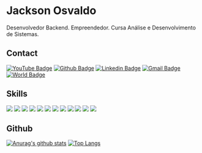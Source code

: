 # Jackson Osvaldo

Desenvolvedor Backend. Empreendedor. Cursa Análise e Desenvolvimento de Sistemas.


## Contact

[![YouTube Badge](https://img.shields.io/badge/-YouTube-red?style=flat-square&logo=youtube&logoColor=white)](https://www.youtube.com/jacksonosvaldo)
[![Github Badge](https://img.shields.io/badge/-Github-000?style=flat-square&logo=Github&logoColor=white)](https://github.com/JacksonOsvaldo)
[![Linkedin Badge](https://img.shields.io/badge/-LinkedIn-blue?style=flat-square&logo=Linkedin&logoColor=white)](https://www.linkedin.com/in/jackson-osvaldo)
[![Gmail Badge](https://img.shields.io/badge/-Gmail-c14438?style=flat-square&logo=Gmail&logoColor=white)](mailto:jacksonenazus@gmail.com)
[![World Badge](https://img.shields.io/badge/-Blog-yellow?style=flat-square&logo=python&logoColor=white)](https://jacksonosvaldo.github.io/)


## Skills
![](https://img.shields.io/badge/‎-Linux-E95420?logo=linux&logoColor=white&style=plastic)
![](https://img.shields.io/badge/‎-Python-F7DF1E?logo=python&logoColor=white&style=plastic)
![](https://img.shields.io/badge/‎-Django-0C4B33?logo=django&logoColor=white&style=plastic)
![](https://img.shields.io/badge/‎-HTML-CC342D?logo=html5&logoColor=white&style=plastic)
![](https://img.shields.io/badge/‎-CSS-1572B6?logo=css3&logoColor=white&style=plastic)
![](https://img.shields.io/badge/‎-JavaScript-F7DF1E?logo=javascript&logoColor=white&style=plastic)
![](https://img.shields.io/badge/‎-PostgreSQL-336791?logo=postgresql&logoColor=white&style=plastic)
![](https://img.shields.io/badge/‎-NGINX-339933?logo=nginx&logoColor=white&style=plastic)
![](https://img.shields.io/badge/‎-AWS-f79400?logo=amazon&logoColor=white&style=plastic)
![](https://img.shields.io/badge/‎-Git-F05032?logo=git&logoColor=white&style=plastic)
![](https://img.shields.io/badge/‎-GitHub-181717?logo=github&logoColor=white&style=plastic)
![](https://img.shields.io/badge/‎-VS%20Code-007ACC?logo=visual-studio-code&logoColor=white&style=plastic)


## Github
[![Anurag's github stats](https://github-readme-stats.vercel.app/api?username=JacksonOsvaldo&hide=issues&show_icons=true&title_color=61dafb&text_color=FFFFFF&icon_color=61dafb&bg_color=20232a)](https://github.com/anuraghazra/github-readme-stats)
[![Top Langs](https://github-readme-stats.vercel.app/api/top-langs/?username=JacksonOsvaldo&layout=compact&title_color=61dafb&text_color=FFFFFF&icon_color=61dafb&bg_color=20232a)](https://github.com/anuraghazra/github-readme-stats)
